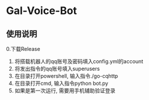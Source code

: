 # Gal-Voice-Bot

## 使用说明
0.下载Release
1. 将搭载机器人的qq账号及密码填入config.yml的account
2. 将发出指令的qq账号填入superusers
3. 在目录打开powershell, 输入指令./go-cqhttp
4. 在目录打开cmd, 输入指令python bot.py
5. 如果是第一次运行, 需要用手机辅助验证登录
